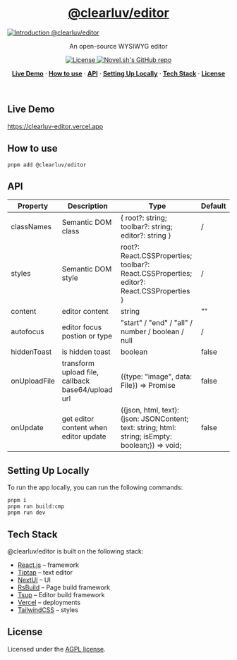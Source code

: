 <a href="https://github.com/ClearLuvMoki/clearluv-editor">
  <h1 align="center">@clearluv/editor</h1>
  <img alt="Introduction @clearluv/editor" src="https://github.com/ClearLuvMoki/clearluv-editor/blob/main/packages/core/public/images/introduction.png">
</a>

<p align="center">
  An open-source WYSIWYG editor
</p>
<p align="center">
  <a href="https://github.com/ClearLuvMoki/clearluv-editor/blob/main/LICENSE">
    <img src="https://img.shields.io/github/license/ClearLuvMoki/clearluv-editor?label=license&logo=github&color=f80&logoColor=fff" alt="License" />
  </a>
  <a href="https://github.com/ClearLuvMoki/clearluv-editorr"><img src="https://img.shields.io/github/stars/ClearLuvMoki/clearluv-editor?style=social" alt="Novel.sh's GitHub repo"></a>
</p>

<p align="center">
  <a href="#live-dome"><strong>Live Demo</strong></a> ·
  <a href="#how-to-use"><strong>How to use</strong></a> ·
  <a href="#api"><strong>API</strong></a> ·
  <a href="#setting-up-locally"><strong>Setting Up Locally</strong></a> ·
  <a href="#tech-stack"><strong>Tech Stack</strong></a> ·
  <a href="#license"><strong>License</strong></a>
</p>
<br/>

## Live Demo

https://clearluv-editor.vercel.app

## How to use

```
pnpm add @clearluv/editor
```

## API

| Property   | Description                                       | Type                                                                                              | Default 
|------------|---------------------------------------------------|---------------------------------------------------------------------------------------------------|---------|
| classNames | Semantic DOM class                                | { root?: string; toolbar?: string; editor?: string }                                              | /       |
| styles     | Semantic DOM style                                | root?: React.CSSProperties; toolbar?: React.CSSProperties; editor?: React.CSSProperties }         | /       |
| content    | editor content                                    | string                                                                                            | ""      |
| autofocus  | editor focus postion or type                      | "start" / "end" / "all" / number / boolean / null                                                 | /       |
| hiddenToast     | is hidden toast                                   | boolean                                                                                           | false   |
| onUploadFile     | transform upload file, callback base64/upload url | ({type: "image", data: File}) => Promise<string>                                                  | false   |
| onUpdate     | get editor content when editor update             | ({json, html, text}: {json: JSONContent; text: string; html: string; isEmpty: boolean;}) => void; | false   |

## Setting Up Locally

To run the app locally, you can run the following commands:

```
pnpm i
pnpm run build:cmp
pnpm run dev
```

## Tech Stack

@clearluv/editor is built on the following stack:

- [React.js](https://react.dev/) – framework
- [Tiptap](https://tiptap.dev/) – text editor
- [NextUI](https://nextui.org/) – UI
- [RsBuild](https://rsbuild.dev/) – Page build framework
- [Tsup](https://tsup.egoist.dev/) – Editor build framework
- [Vercel](https://vercel.com) – deployments
- [TailwindCSS](https://tailwindcss.com/) – styles

## License

Licensed under the [AGPL license]("").
